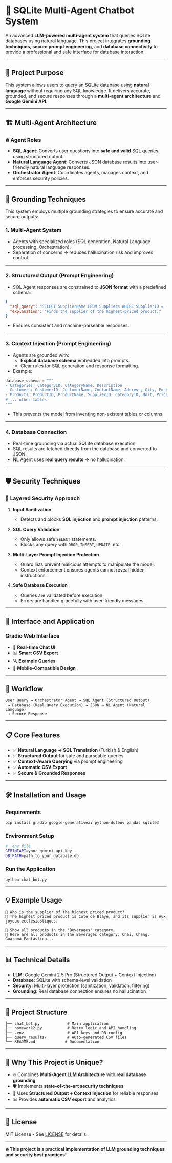 # 🤖 SQLite Multi-Agent Chatbot System

An advanced **LLM-powered multi-agent system** that queries SQLite databases using natural language. This project integrates **grounding techniques**, **secure prompt engineering**, and **database connectivity** to provide a professional and safe interface for database interaction.

---

## 🎯 Project Purpose

This system allows users to query an SQLite database using **natural language** without requiring any SQL knowledge. It delivers accurate, grounded, and secure responses through a **multi-agent architecture** and **Google Gemini API**.

---

## 🏗️ Multi-Agent Architecture

### 🔥 **Agent Roles**

- **SQL Agent**: Converts user questions into **safe and valid** SQL queries using structured output.
- **Natural Language Agent**: Converts JSON database results into user-friendly natural language responses.
- **Orchestrator Agent**: Coordinates agents, manages context, and enforces security policies.

---

## 🎯 Grounding Techniques

This system employs multiple grounding strategies to ensure accurate and secure outputs:

### 1. **Multi-Agent System**

- Agents with specialized roles (SQL generation, Natural Language processing, Orchestration).
- Separation of concerns → reduces hallucination risk and improves control.

---

### 2. **Structured Output (Prompt Engineering)**

- SQL Agent responses are constrained to **JSON format** with a predefined schema:

```json
{
  "sql_query": "SELECT SupplierName FROM Suppliers WHERE SupplierID = (SELECT SupplierID FROM Products ORDER BY Price DESC LIMIT 1);",
  "explanation": "Finds the supplier of the highest-priced product."
}
```

- Ensures consistent and machine-parseable responses.

---

### 3. **Context Injection (Prompt Engineering)**

- Agents are grounded with:
  - **Explicit database schema** embedded into prompts.
  - Clear rules for SQL generation and response formatting.
- Example:

```python
database_schema = """
- Categories: CategoryID, CategoryName, Description
- Customers: CustomerID, CustomerName, ContactName, Address, City, PostalCode, Country
- Products: ProductID, ProductName, SupplierID, CategoryID, Unit, Price
# ... other tables
"""
```

- This prevents the model from inventing non-existent tables or columns.

---

### 4. **Database Connection**

- Real-time grounding via actual SQLite database execution.
- SQL results are fetched directly from the database and converted to JSON.
- NL Agent uses **real query results** → no hallucination.

---

## 🛡️ Security Techniques

### 🔐 **Layered Security Approach**

1. **Input Sanitization**

   - Detects and blocks **SQL injection** and **prompt injection** patterns.

2. **SQL Query Validation**

   - Only allows safe `SELECT` statements.
   - Blocks any query with `DROP`, `INSERT`, `UPDATE`, etc.

3. **Multi-Layer Prompt Injection Protection**

   - Guard lists prevent malicious attempts to manipulate the model.
   - Context enforcement ensures agents cannot reveal hidden instructions.

4. **Safe Database Execution**

   - Queries are validated before execution.
   - Errors are handled gracefully with user-friendly messages.

---

## 🎨 Interface and Application

### **Gradio Web Interface**

- 💬 **Real-time Chat UI**
- 📊 **Smart CSV Export**
- 🔍 **Example Queries**
- 📱 **Mobile-Compatible Design**

---

## 🚀 Workflow

```
User Query → Orchestrator Agent → SQL Agent (Structured Output)
 → Database (Real Query Execution) → JSON → NL Agent (Natural Language)
 → Secure Response
```

---

## 📋 Core Features

- ✅ **Natural Language → SQL Translation** (Turkish & English)
- ✅ **Structured Output** for safe and parseable queries
- ✅ **Context-Aware Querying** via prompt engineering
- ✅ **Automatic CSV Export**
- ✅ **Secure & Grounded Responses**

---

## 🛠️ Installation and Usage

### **Requirements**

```bash
pip install gradio google-generativeai python-dotenv pandas sqlite3
```

### **Environment Setup**

```bash
# .env file
GEMINIAPI=your_gemini_api_key
DB_PATH=path_to_your_database.db
```

### **Run the Application**

```bash
python chat_bot.py
```

---

## 💡 Example Usage

```
👤 Who is the supplier of the highest priced product?
🤖 The highest priced product is Côte de Blaye, and its supplier is Aux joyeux ecclésiastiques.

👤 Show all products in the 'Beverages' category.
🤖 Here are all products in the Beverages category: Chai, Chang, Guaraná Fantástica...
```

---

## 📊 Technical Details

- **LLM**: Google Gemini 2.5 Pro (Structured Output + Context Injection)
- **Database**: SQLite with schema-level validation
- **Security**: Multi-layer protection (sanitization, validation, filtering)
- **Grounding**: Real database connection ensures no hallucination

---

## 📁 Project Structure

```
├── chat_bot.py            # Main application
├── homework2.py           # Retry logic and API handling
├── .env                   # API keys and DB config
├── query_results/         # Auto-generated CSV files
└── README.md             # Documentation
```

---

## 🌟 Why This Project is Unique?

- 🔥 Combines **Multi-Agent LLM Architecture** with **real database grounding**
- 🛡️ Implements **state-of-the-art security techniques**
- 🎯 Uses **Structured Output + Context Injection** for reliable responses
- 📊 Provides **automatic CSV export** and analytics

---

## 📜 License

MIT License - See [LICENSE](LICENSE) for details.

---

**🔥 This project is a practical implementation of LLM grounding techniques and security best practices!**

